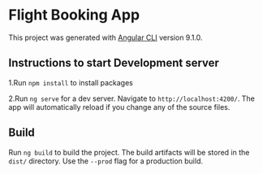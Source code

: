# Flight Booking App

This project was generated with [Angular CLI](https://github.com/angular/angular-cli) version 9.1.0.

## Instructions to start Development server

1.Run `npm install` to install packages 

2.Run `ng serve` for a dev server. Navigate to `http://localhost:4200/`. The app will automatically reload if you change any of the source files.

## Build

Run `ng build` to build the project. The build artifacts will be stored in the `dist/` directory. Use the `--prod` flag for a production build.